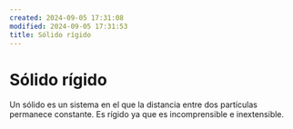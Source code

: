 ```yaml
---
created: 2024-09-05 17:31:08
modified: 2024-09-05 17:31:53
title: Sólido rígido
---
```


# Sólido rígido

Un sólido es un sistema en el que la distancia entre dos partículas permanece constante. Es rígido ya que es incomprensible e inextensible.
